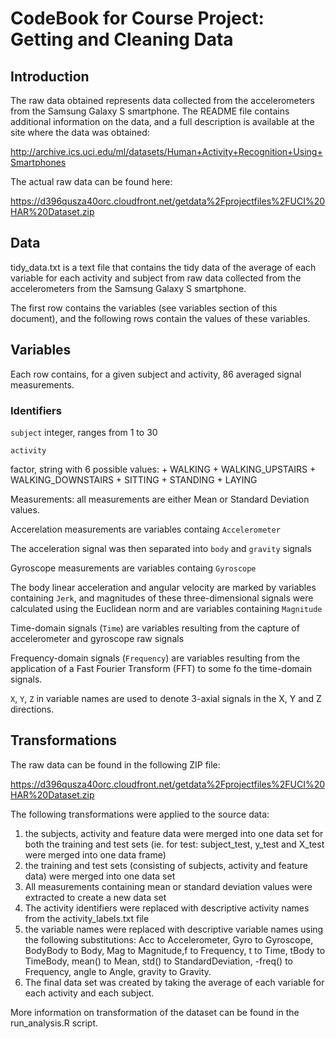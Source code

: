 # CodeBook for Course Project: Getting and Cleaning Data

## Introduction
The raw data obtained represents data collected from the accelerometers from the Samsung Galaxy S smartphone. The README file contains additional information on the data, and a full description is available at the site where the data was obtained:

http://archive.ics.uci.edu/ml/datasets/Human+Activity+Recognition+Using+Smartphones

The actual raw data can be found here:

https://d396qusza40orc.cloudfront.net/getdata%2Fprojectfiles%2FUCI%20HAR%20Dataset.zip

## Data

tidy_data.txt is a text file that contains the tidy data of the average of each variable for each activity and subject from raw data collected from the accelerometers from the Samsung Galaxy S smartphone. 
 
The first row contains the variables (see variables section of this document), and the following rows contain the values of these variables. 

## Variables
Each row contains, for a given subject and activity, 86 averaged signal measurements.

### Identifiers
```subject```
integer, ranges from 1 to 30

```activity```

factor, string with 6 possible values:
        + WALKING
        + WALKING_UPSTAIRS
        + WALKING_DOWNSTAIRS
        + SITTING
        + STANDING
        + LAYING

Measurements:
all measurements are either Mean or Standard Deviation values.

Accerelation measurements are variables containg ```Accelerometer```

The acceleration signal was then separated into ```body``` and ```gravity```  signals 

Gyroscope measurements are variables containg ```Gyroscope```

The body linear acceleration and angular velocity are marked by variables containing ```Jerk```, and magnitudes of these three-dimensional signals were calculated using the Euclidean norm and are variables containing ```Magnitude```

Time-domain signals (```Time```) are variables resulting from the capture of accelerometer and gyroscope raw signals

Frequency-domain signals (```Frequency```) are variables resulting from the application of a Fast Fourier Transform (FFT) to some fo the time-domain signals.

```X```, ```Y```, ```Z``` in variable names are used to denote 3-axial signals in the X, Y and Z directions.

## Transformations

The raw data can be found in the following ZIP file:

https://d396qusza40orc.cloudfront.net/getdata%2Fprojectfiles%2FUCI%20HAR%20Dataset.zip

The following transformations were applied to the source data:

1. the subjects, activity and feature data were merged into one data set for both the training and test sets (ie. for test: subject_test, y_test and X_test were merged into one data frame)
2. the training and test sets (consisting of subjects, activity and feature data) were merged into one data set
3. All measurements containing mean or standard deviation values were extracted to create a new data set 
4. The activity identifiers were replaced with descriptive activity names from the activity_labels.txt file 
5. the variable names were replaced with descriptive variable names using the following substitutions: Acc to Accelerometer, Gyro to Gyroscope, BodyBody to Body, Mag to Magnitude,f to Frequency, t to Time, tBody to TimeBody, mean() to Mean, std() to StandardDeviation, -freq() to Frequency, angle to Angle, gravity to Gravity.
6. The final data set was created by taking the average of each variable for each activity and each subject. 

More information on transformation of the dataset can be found in the run_analysis.R script. 




